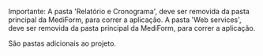 Importante:
A pasta 'Relatório e Cronograma', deve ser removida da pasta principal da MediForm, para correr a aplicação.
A pasta 'Web services', deve ser removida da pasta principal da MediForm, para correr a aplicação.

São pastas adicionais ao projeto.
